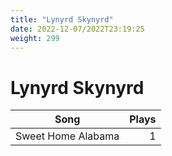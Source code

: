 ```yaml
---
title: "Lynyrd Skynyrd"
date: 2022-12-07/2022T23:19:25
weight: 299
---
```


# Lynyrd Skynyrd

 Song | Plays 
----- | -----:
Sweet Home Alabama | 1
